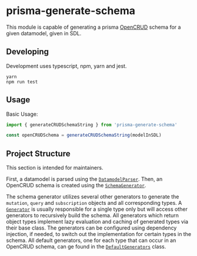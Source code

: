 
# prisma-generate-schema

This module is capable of generating a prisma [OpenCRUD](https://www.opencrud.org/) schema for a given datamodel, given in SDL. 

## Developing

Development uses typescript, npm, yarn and jest. 

```
yarn
npm run test
```

## Usage

Basic Usage: 

```typescript
import { generateCRUDSchemaString } from 'prisma-generate-schema'

const openCRUDSchema = generateCRUDSchemaString(modelInSDL)
```

## Project Structure

This section is intended for maintainers.

First, a datamodel is parsed using the [`DatamodelParser`](src/datamodel/parser.ts). Then, an OpenCRUD schema is created using the [`SchemaGenerator`](src/generator/schemaGenerator.ts). 

The schema generator utilizes several other generators to generate the `mutation`, `query` and `subscription` objects and all corresponding types. A [`Generator`](src/generator/generator.ts) is usually responsible for a single type only but will access other generators to recursively build the schema. All generators which return object types implement lazy evaluation and caching of generated types via their base class. The generators can be configured using dependency injection, if needed, to switch out the implementation for certain types in the schema. All default generators, one for each type that can occur in an OpenCRUD schema, can ge found in the [`DefaultGenerators`](src/generator/defaultGenerators.ts) class.